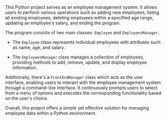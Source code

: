 This Python project serves as an employee management system. It allows users to perform various operations such as adding new employees, listing all existing employees, deleting employees within a specified age range, updating an employee's salary, and ending the program.

The program consists of two main classes: `Employee` and `EmployeesManager`. 

- The `Employee` class represents individual employees with attributes such as name, age, and salary.

- The `EmployeesManager` class manages a collection of employees, providing methods to add, remove, update, and display employee information.

Additionally, there's a `FrontEndManager` class which acts as the user interface, enabling users to interact with the employee management system through a command-line interface. It continuously prompts users to select from a menu of options and executes the corresponding functionality based on the user's choice.

Overall, this project offers a simple yet effective solution for managing employee data within a Python environment.
